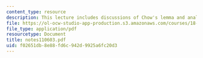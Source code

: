 ```yaml
---
content_type: resource
description: This lecture includes discussions of Chow's lemma and analytic spaces.
file: https://ol-ocw-studio-app-production.s3.amazonaws.com/courses/18-725-algebraic-geometry-fall-2003/f02651db8e88fd6c942d9925a6fc20d3_notes110603.pdf
file_type: application/pdf
resourcetype: Document
title: notes110603.pdf
uid: f02651db-8e88-fd6c-942d-9925a6fc20d3
---
```

